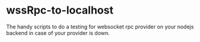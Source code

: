 # wssRpc-to-localhost
The handy scripts to do a testing for websocket rpc provider on your nodejs backend in case of your provider is down.
